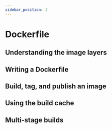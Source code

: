 ```yaml
---
sidebar_position: 2
---
```


# Dockerfile

## Understanding the image layers


## Writing a Dockerfile


## Build, tag, and publish an image


## Using the build cache


## Multi-stage builds